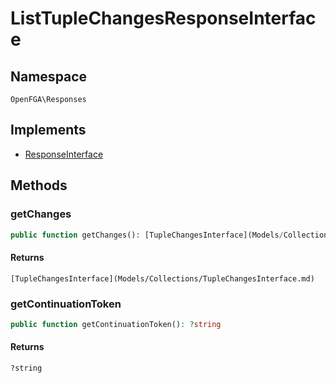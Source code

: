 # ListTupleChangesResponseInterface


## Namespace
`OpenFGA\Responses`

## Implements
* [ResponseInterface](Responses/ResponseInterface.md)

## Methods
### getChanges

```php
public function getChanges(): [TupleChangesInterface](Models/Collections/TupleChangesInterface.md)
```



#### Returns
`[TupleChangesInterface](Models/Collections/TupleChangesInterface.md)` 

### getContinuationToken

```php
public function getContinuationToken(): ?string
```



#### Returns
`?string` 

